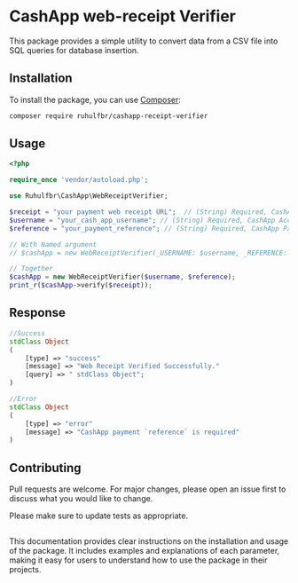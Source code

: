 # CashApp web-receipt Verifier

This package provides a simple utility to convert data from a CSV file into SQL queries for database insertion.

## Installation

To install the package, you can use [Composer](https://getcomposer.org/):

```bash
composer require ruhulfbr/cashapp-receipt-verifier
```

## Usage

```php
<?php

require_once 'vendor/autoload.php';

use Ruhulfbr\CashApp\WebReceiptVerifier;

$receipt = "your payment web receipt URL";  // (String) Required, CashApp Web receipt;
$username = "your_cash_app_username"; // (String) Required, CashApp Account Username;
$reference = "your_payment_reference"; // (String) Required, CashApp Payment Reference;

// With Named argument
// $cashApp = new WebReceiptVerifier(_USERNAME: $username, _REFERENCE: $reference);

// Together
$cashApp = new WebReceiptVerifier($username, $reference);
print_r($cashApp->verify($receipt));

```
## Response

```php
//Success
stdClass Object
(
    [type] => "success"
    [message] => "Web Receipt Verified Successfully."
    [query] => " stdClass Object";
)

//Error
stdClass Object
(
    [type] => "error"
    [message] => "CashApp payment `reference` is required"
)
```

## Contributing

Pull requests are welcome. For major changes, please open an issue first
to discuss what you would like to change.

Please make sure to update tests as appropriate.

## 
This documentation provides clear instructions on the installation and usage of the package. It includes examples and explanations of each parameter, making it easy for users to understand how to use the package in their projects.